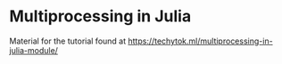# Multiprocessing in Julia
Material for the tutorial found at <https://techytok.ml/multiprocessing-in-julia-module/>
